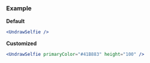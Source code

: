 ### Example

**Default**
```jsx
<UndrawSelfie />
```

**Customized**
```jsx
<UndrawSelfie primaryColor="#41B883" height="100" />
```
